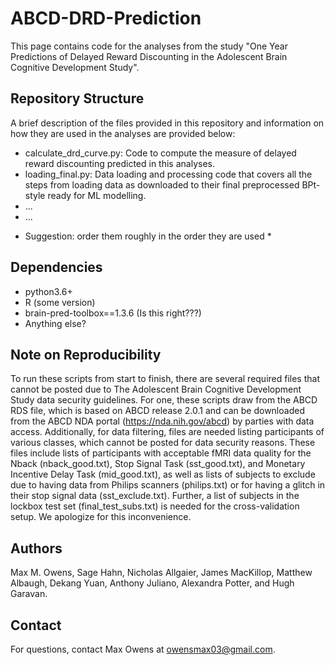 # ABCD-DRD-Prediction

This page contains code for the analyses from the study "One Year Predictions of Delayed Reward Discounting in the Adolescent Brain Cognitive Development Study". 

## Repository Structure

A brief description of the files provided in this repository and information on how they are used in the analyses are provided below:

- calculate_drd_curve.py: Code to compute the measure of delayed reward discounting predicted in this analyses.
- loading_final.py: Data loading and processing code that covers all the steps from loading data as downloaded to their final preprocessed BPt-style ready for ML modelling.
- ... 
- ...

* Suggestion: order them roughly in the order they are used *


## Dependencies

- python3.6+
- R (some version)
- brain-pred-toolbox==1.3.6 (Is this right???)
- Anything else?
  

## Note on Reproducibility 

To run these scripts from start to finish, there are several required files that cannot be posted due to The Adolescent Brain Cognitive Development Study 
data security guidelines. For one, these scripts draw from the ABCD RDS file, which is based on ABCD release 2.0.1 and can be downloaded from the ABCD NDA 
portal (https://nda.nih.gov/abcd) by parties with data access. Additionally, for data filtering, files are needed listing participants of various classes, 
which cannot be posted for data security reasons. These files include lists of participants with acceptable fMRI data quality for the Nback (nback_good.txt), 
Stop Signal Task (sst_good.txt), and Monetary Incentive Delay Task (mid_good.txt), as well as lists of subjects to exclude due to having data from Philips 
scanners (philips.txt) or for having a glitch in their stop signal data (sst_exclude.txt). Further, a list of subjects in the lockbox test set (final_test_subs.txt) 
is needed for the cross-validation setup. We apologize for this inconvenience.

## Authors

Max M. Owens, Sage Hahn, Nicholas Allgaier, James MacKillop, Matthew Albaugh, Dekang Yuan, Anthony Juliano, Alexandra Potter, and Hugh Garavan.

## Contact

For questions, contact Max Owens at owensmax03@gmail.com.
